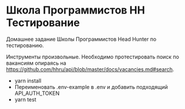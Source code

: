 # Школа Программистов HH Тестирование
Домашнее задание Школы Программистов Head Hunter по тестированию.

Инструменты произвольные. Необходимо протестировать поиск по вакансиям опираясь на https://github.com/hhru/api/blob/master/docs/vacancies.md#search.

* yarn install
* Переименовать .env-example в .env и добавить подходящий API_AUTH_TOKEN
* yarn test
